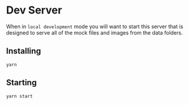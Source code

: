 # Dev Server

When in `local development` mode you will want to start this server
that is designed to serve all of the mock files and images from the
data folders.

## Installing

```
yarn
```

## Starting

```
yarn start
```

